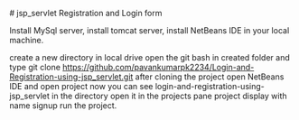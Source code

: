 <p># jsp_servlet
Registration and Login form

Install MySql server, 
install tomcat server, 
install NetBeans IDE in your local machine.

create a new directory in local drive
open the git bash in created folder and type
git clone https://github.com/pavankumarpk2234/Login-and-Registration-using-jsp_servlet.git
after cloning the project open NetBeans IDE and open project
now you can see login-and-registration-using-jsp_servlet in the directory open it
in the projects pane project display with name signup
run the project.<p>
